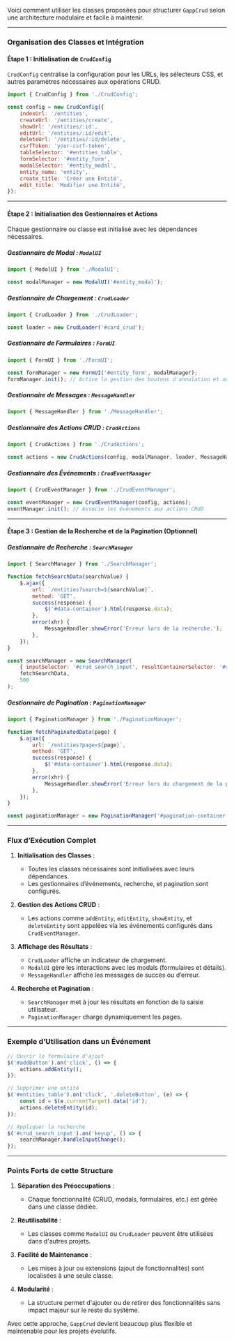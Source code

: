 Voici comment utiliser les classes proposées pour structurer `GappCrud` selon une architecture modulaire et facile à maintenir.

---

### Organisation des Classes et Intégration

#### Étape 1 : Initialisation de `CrudConfig`
`CrudConfig` centralise la configuration pour les URLs, les sélecteurs CSS, et autres paramètres nécessaires aux opérations CRUD.

```javascript
import { CrudConfig } from './CrudConfig';

const config = new CrudConfig({
    indexUrl: '/entities',
    createUrl: '/entities/create',
    showUrl: '/entities/:id',
    editUrl: '/entities/:id/edit',
    deleteUrl: '/entities/:id/delete',
    csrfToken: 'your-csrf-token',
    tableSelector: '#entities_table',
    formSelector: '#entity_form',
    modalSelector: '#entity_modal',
    entity_name: 'entity',
    create_title: 'Créer une Entité',
    edit_title: 'Modifier une Entité',
});
```

---

#### Étape 2 : Initialisation des Gestionnaires et Actions
Chaque gestionnaire ou classe est initialisé avec les dépendances nécessaires.

##### Gestionnaire de Modal : `ModalUI`
```javascript
import { ModalUI } from './ModalUI';

const modalManager = new ModalUI('#entity_modal');
```

##### Gestionnaire de Chargement : `CrudLoader`
```javascript
import { CrudLoader } from './CrudLoader';

const loader = new CrudLoader('#card_crud');
```

##### Gestionnaire de Formulaires : `FormUI`
```javascript
import { FormUI } from './FormUI';

const formManager = new FormUI('#entity_form', modalManager);
formManager.init(); // Active la gestion des boutons d'annulation et autres interactions
```

##### Gestionnaire de Messages : `MessageHandler`
```javascript
import { MessageHandler } from './MessageHandler';
```

##### Gestionnaire des Actions CRUD : `CrudActions`
```javascript
import { CrudActions } from './CrudActions';

const actions = new CrudActions(config, modalManager, loader, MessageHandler.showToast);
```

##### Gestionnaire des Événements : `CrudEventManager`
```javascript
import { CrudEventManager } from './CrudEventManager';

const eventManager = new CrudEventManager(config, actions);
eventManager.init(); // Associe les événements aux actions CRUD
```

---

#### Étape 3 : Gestion de la Recherche et de la Pagination (Optionnel)
##### Gestionnaire de Recherche : `SearchManager`
```javascript
import { SearchManager } from './SearchManager';

function fetchSearchData(searchValue) {
    $.ajax({
        url: `/entities?search=${searchValue}`,
        method: 'GET',
        success(response) {
            $('#data-container').html(response.data);
        },
        error(xhr) {
            MessageHandler.showError('Erreur lors de la recherche.');
        },
    });
}

const searchManager = new SearchManager(
    { inputSelector: '#crud_search_input', resultContainerSelector: '#data-container' },
    fetchSearchData,
    500
);
```

##### Gestionnaire de Pagination : `PaginationManager`
```javascript
import { PaginationManager } from './PaginationManager';

function fetchPaginatedData(page) {
    $.ajax({
        url: `/entities?page=${page}`,
        method: 'GET',
        success(response) {
            $('#data-container').html(response.data);
        },
        error(xhr) {
            MessageHandler.showError('Erreur lors du chargement de la page.');
        },
    });
}

const paginationManager = new PaginationManager('#pagination-container', fetchPaginatedData);
```

---

### Flux d’Exécution Complet

1. **Initialisation des Classes** :
   - Toutes les classes nécessaires sont initialisées avec leurs dépendances.
   - Les gestionnaires d’événements, recherche, et pagination sont configurés.

2. **Gestion des Actions CRUD** :
   - Les actions comme `addEntity`, `editEntity`, `showEntity`, et `deleteEntity` sont appelées via les événements configurés dans `CrudEventManager`.

3. **Affichage des Résultats** :
   - `CrudLoader` affiche un indicateur de chargement.
   - `ModalUI` gère les interactions avec les modals (formulaires et détails).
   - `MessageHandler` affiche les messages de succès ou d’erreur.

4. **Recherche et Pagination** :
   - `SearchManager` met à jour les résultats en fonction de la saisie utilisateur.
   - `PaginationManager` charge dynamiquement les pages.

---

### Exemple d’Utilisation dans un Événement

```javascript
// Ouvrir le formulaire d'ajout
$('#addButton').on('click', () => {
    actions.addEntity();
});

// Supprimer une entité
$('#entities_table').on('click', '.deleteButton', (e) => {
    const id = $(e.currentTarget).data('id');
    actions.deleteEntity(id);
});

// Appliquer la recherche
$('#crud_search_input').on('keyup', () => {
    searchManager.handleInputChange();
});
```

---

### Points Forts de cette Structure

1. **Séparation des Préoccupations** :
   - Chaque fonctionnalité (CRUD, modals, formulaires, etc.) est gérée dans une classe dédiée.

2. **Réutilisabilité** :
   - Les classes comme `ModalUI` ou `CrudLoader` peuvent être utilisées dans d'autres projets.

3. **Facilité de Maintenance** :
   - Les mises à jour ou extensions (ajout de fonctionnalités) sont localisées à une seule classe.

4. **Modularité** :
   - La structure permet d'ajouter ou de retirer des fonctionnalités sans impact majeur sur le reste du système.

Avec cette approche, `GappCrud` devient beaucoup plus flexible et maintenable pour les projets évolutifs.